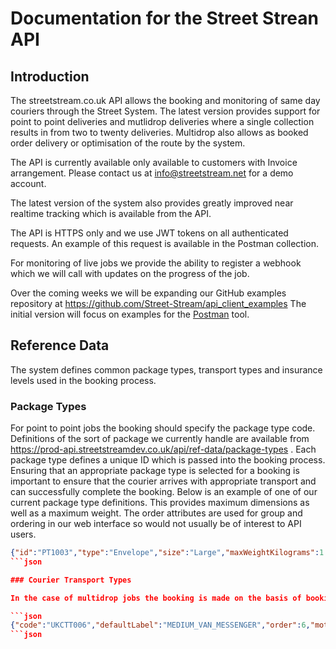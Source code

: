 # Documentation for the Street Strean API

## Introduction

The streetstream.co.uk API allows the booking and monitoring of same day couriers through the Street System.  The latest version provides support for point to point deliveries and mutlidrop deliveries where a single collection results in from two to twenty deliveries. Multidrop also allows as booked order delivery or optimisation of the route by the system.

The API is currently available only available to customers with Invoice arrangement. Please contact us at info@streetstream.net for a demo account.   

The latest version of the system also provides greatly improved near realtime tracking which is available from the API.

The API is HTTPS only and we use JWT tokens on all authenticated requests.  An example of this request is available in the Postman collection.

For monitoring of live jobs we provide the ability to register a webhook which we will call with updates on the progress of the job.

Over the coming weeks we will be expanding our GitHub examples repository at https://github.com/Street-Stream/api_client_examples The initial version will focus on examples for the [Postman](https://www.postman.com) tool.

## Reference Data

The system defines common package types, transport types and insurance levels used in the booking process.

### Package Types

For point to point jobs the booking should specify the package type code.  Definitions of the sort of package we currently handle are available from https://prod-api.streetstreamdev.co.uk/api/ref-data/package-types . Each package type defines a unique ID which is passed into the booking process.  Ensuring that an appropriate package type is selected for a booking is important to ensure that the courier arrives with appropriate transport and can successfully complete the booking.  Below is an example of one of our current package type definitions.  This provides maximum dimensions as well as a maximum weight.  The order attributes are used for group and ordering in our web interface so would not usually be of interest to API users.     

```json
{"id":"PT1003","type":"Envelope","size":"Large","maxWeightKilograms":1.0,"maxWidthCentimetres":42.0,"maxHeightCentimetres":30.0,"maxDepthCentimetres":5.0,"groupOrder":1,"orderInGroup":3,"active":true,"defaultTransportType":"BICYCLE"}
```json

### Courier Transport Types

In the case of multidrop jobs the booking is made on the basis of booking a courier with an appropriate transport type.  Current transport types are available from https://prod-api.streetstreamdev.co.uk/api/ref-data/courier-transport-types . Each transport type defines the maximum dimensions and weight for all the items needing to be delivered.

```json
{"code":"UKCTT006","defaultLabel":"MEDIUM_VAN_MESSENGER","order":6,"motorised":true,"maxD1cm":70,"maxD2cm":170,"maxD3cm":120,"maxWeightKg":500}
```json   
